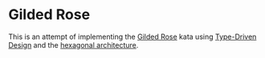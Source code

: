 # Gilded Rose

This is an attempt of implementing the [Gilded Rose](https://kata-log.rocks/gilded-rose-kata) kata
using [Type-Driven Design](https://fsharpforfunandprofit.com/series/designing-with-types) and
the [hexagonal architecture](https://en.wikipedia.org/wiki/Hexagonal_architecture_(software)).
